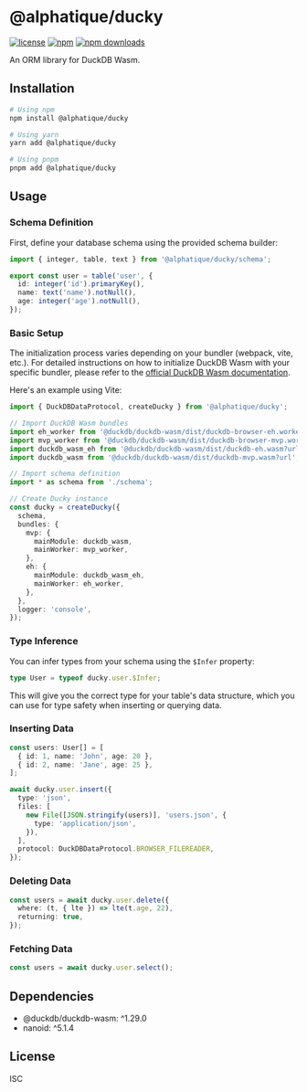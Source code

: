 # @alphatique/ducky

[![license](https://img.shields.io/npm/l/@alphatique/ducky)](https://github.com/alphatique/ducky/blob/main/LICENSE)
[![npm](https://img.shields.io/npm/v/@alphatique/ducky)](https://www.npmjs.com/package/@alphatique/ducky)
[![npm downloads](https://img.shields.io/npm/dm/@alphatique/ducky)](https://www.npmjs.com/package/@alphatique/ducky)

An ORM library for DuckDB Wasm.

## Installation

```sh
# Using npm
npm install @alphatique/ducky

# Using yarn
yarn add @alphatique/ducky

# Using pnpm
pnpm add @alphatique/ducky
```

## Usage

### Schema Definition

First, define your database schema using the provided schema builder:

```ts:schema.ts
import { integer, table, text } from '@alphatique/ducky/schema';

export const user = table('user', {
  id: integer('id').primaryKey(),
  name: text('name').notNull(),
  age: integer('age').notNull(),
});
```

### Basic Setup

The initialization process varies depending on your bundler (webpack, vite, etc.). For detailed instructions on how to initialize DuckDB Wasm with your specific bundler, please refer to the [official DuckDB Wasm documentation](https://duckdb.org/docs/stable/clients/wasm/instantiation.html).

Here's an example using Vite:

```ts
import { DuckDBDataProtocol, createDucky } from '@alphatique/ducky';

// Import DuckDB Wasm bundles
import eh_worker from '@duckdb/duckdb-wasm/dist/duckdb-browser-eh.worker.js?url';
import mvp_worker from '@duckdb/duckdb-wasm/dist/duckdb-browser-mvp.worker.js?url';
import duckdb_wasm_eh from '@duckdb/duckdb-wasm/dist/duckdb-eh.wasm?url';
import duckdb_wasm from '@duckdb/duckdb-wasm/dist/duckdb-mvp.wasm?url';

// Import schema definition
import * as schema from './schema';

// Create Ducky instance
const ducky = createDucky({
  schema,
  bundles: {
    mvp: {
      mainModule: duckdb_wasm,
      mainWorker: mvp_worker,
    },
    eh: {
      mainModule: duckdb_wasm_eh,
      mainWorker: eh_worker,
    },
  },
  logger: 'console',
});
```

### Type Inference

You can infer types from your schema using the `$Infer` property:

```ts
type User = typeof ducky.user.$Infer;
```

This will give you the correct type for your table's data structure, which you can use for type safety when inserting or querying data.

### Inserting Data

```ts
const users: User[] = [
  { id: 1, name: 'John', age: 20 },
  { id: 2, name: 'Jane', age: 25 },
];

await ducky.user.insert({
  type: 'json',
  files: [
    new File([JSON.stringify(users)], 'users.json', {
      type: 'application/json',
    }),
  ],
  protocol: DuckDBDataProtocol.BROWSER_FILEREADER,
});
```

### Deleting Data

```ts
const users = await ducky.user.delete({
  where: (t, { lte }) => lte(t.age, 22),
  returning: true,
});
```

### Fetching Data

```ts
const users = await ducky.user.select();
```

## Dependencies

- @duckdb/duckdb-wasm: ^1.29.0
- nanoid: ^5.1.4

## License

ISC